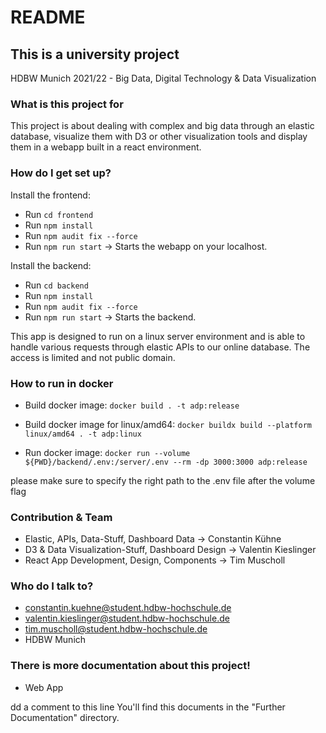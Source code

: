 # README #

## This is a university project ##

HDBW Munich 2021/22 - Big Data, Digital Technology & Data Visualization

### What is this project for ###

This project is about dealing with complex and big data through an elastic database, visualize them with D3 or other visualization tools 
and display them in a webapp built in a react environment. 

### How do I get set up? ###

Install the frontend:
* Run ``cd frontend``
* Run ``npm install``
* Run ``npm audit fix --force``
* Run ``npm run start`` -> Starts the webapp on your localhost. 

Install the backend:
* Run ``cd backend``
* Run ``npm install``
* Run ``npm audit fix --force``
* Run ``npm run start`` -> Starts the backend.

This app is designed to run on a linux server environment and is able to handle various requests through elastic APIs to our online database.
The access is limited and not public domain.

### How to run in docker ###

* Build docker image:
``docker build . -t adp:release``

* Build docker image for linux/amd64:
``docker buildx build --platform linux/amd64 . -t adp:linux``

* Run docker image:
``docker run --volume ${PWD}/backend/.env:/server/.env --rm -dp 3000:3000 adp:release``

please make sure to specify the right path to the .env file after the volume flag

### Contribution & Team ###

* Elastic, APIs, Data-Stuff, Dashboard Data -> Constantin Kühne
* D3 & Data Visualization-Stuff, Dashboard Design -> Valentin Kieslinger
* React App Development, Design, Components -> Tim Muscholl

### Who do I talk to? ###

* constantin.kuehne@student.hdbw-hochschule.de
* valentin.kieslinger@student.hdbw-hochschule.de
* tim.muscholl@student.hdbw-hochschule.de
* HDBW Munich

### There is more documentation about this project!

* Web App

dd a comment to this line
You'll find this documents in the "Further Documentation" directory.
